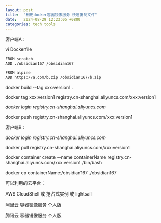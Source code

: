 ```yaml
---
layout: post
title:  "利用docker容器镜像服务 快速复制文件"
date:   2024-08-29 12:23:05 +0800
categories: tech tools
---  
```



客户端A：

vi Dockerfile  

```bash
FROM scratch
ADD ./obsidian167 /obsidian167
```

```bash
FROM alpine
ADD https://a.com/b.zip /obsidian167/b.zip
```

docker build --tag xxx:version1 .  

docker tag xxx:version1 registry.cn-shanghai.aliyuncs.com/xxx:version1  

*docker login registry.cn-shanghai.aliyuncs.com*  

docker push registry.cn-shanghai.aliyuncs.com/xxx:version1  

客户端B： 

*docker login registry.cn-shanghai.aliyuncs.com*  

docker pull registry.cn-shanghai.aliyuncs.com/xxx:version1  

docker container create --name containerName registry.cn-shanghai.aliyuncs.com/xxx:version1 /bin/bash  

docker cp containerName:/obsidian167 ./obsidian167  



可以利用的云平台：  

AWS CloudShell 或 抢占式实例 或 lightsail  

阿里云 容器镜像服务 个人版  

腾讯云 容器镜像服务 个人版  